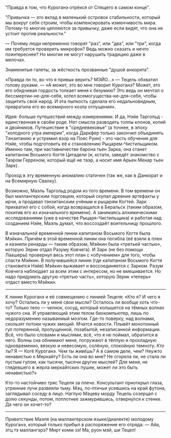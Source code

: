 "Правда в том, что Куроганэ отрёкся от Спящего в самом конце".

"Привычка — это вклад в маленький островок стабильности, который мы вокруг себя строим, чтобы компенсировать изменчивость мира. Потому-то многие цепляются за привычку, даже если видят, что она не устоит против реальности."

— Почему люди непременно говорят "раз", или "два", или "три", когда им требуется проверить микрофон? Ведь можно сказать и нечто поинтереснее? Но многие не могут нарушить традицию даже в мелочах.

Знаменитые галеты, за жёсткость прозванные "душой анкорита".

«Правда ли то, во что я привык верить? МЭЙО...» — Тецель обхватил голову руками. — «А может, это во мне говорит Куроганэ? Может, это его обидчивая гордость толкает меня к безумию? Это ведь он мечтал о бессмертии-не-для-себя, хотел всемогущества-не-для-себя, чтобы защитить свой народ. И эта пылкость сделала его недальновидным, превратила его во всемирного козла отпущения».

Идея: больше путешествий между измерениями. И да, Нэйе Таргольд - единственная в своём роде. Нет смысла разводить толпы клонов, копий и двойников.
Путешествие в "средневековье" (а точнее, в эпоху "холодного утра империи", когда Даркфер только закончил объединять Тэнзитанию и устремил взор на Пояс Руин) - это часть обучения для Нэйе, чтобы подготовить её к становлению Рыцарем-Чистильщиком. Именно там, при наставничестве барона тьен Зарка, она станет капитаном Восьмого Когтя Цитадели (и, кстати, заведёт знакомство с Таэром Герреном, который ещё не таэр, а носит имя Арьен Менар тьен Зарк).

Проход в эту временную аномалию статичен (так же, как в Данкорат и на Всемирную Свалку).

Возможно, Маэль Таргольд родом из того времени. В том времени он был маллангерским торговцем, который скупал древние артефакты у ирчи, а продавал тэнзитанским учёным и рыцарям Когтей. Зарк прихватил его с собой, когда возвращался в Беральск (таким образом, похитив его из изначального времени). А занимаясь алхимическими исследованиями (уже в качестве Рыцаря-Чистильщика) и работая над созданием Нэйе, Маэль думал, что воссоздаёт воительницу прошлого.

В изначальной временной линии капитаном Восьмого Когтя была Мэйкин. Причём в этой временной линии она погибла (её взяли в плен и казнили ренарды — таким образом, Мэйкин была «третьей частью», которую Зерик отдал Разуму Ковчега). И Зарк (не без помощи Лаашеры) провернул весь этот план с «обучением» для того, чтобы спасти Мэйкин. В получившейся линии (где капитаном Восьмого Когтя становится Нэйе) Мэйкин выживает и воссоединяется с Зарком. Разум Ковчега наблюдает за всем этим с интересом, но не вмешивается. Но надо придумать другую «третью часть», которую Зерик «теперь» отдаст вместо Мэйкин.

***
К линии Куроганэ и её совмещению с линией Тецеля:
«Кто я? И чего я хочу? Остались ли у меня свои мысли? Осталось ли вообще хоть что-то? Только тело — челнок, сосуд, который колышется на тёмных волнах чужого сна. И управляющий этим телом биокомпьютер, лишь по недоразумению называемый мозгом. Где-то поверху, над волнами, скользят потоки чужих эмоций. Мчатся новости. Плывёт монотонный гул потерянной, пропущенной, позабытой, незаписанной информации. Всё, что было словами и мыслями, всё, что я не поймал, обратится в него. Волны сна обнимают меня, погружают в тёплую и прохладную одновременно, вязкую и невесомую, солёную, спокойную темноту. *Кто ты?* Я — Когё Куроганэ. *Чем ты живёшь?* А в самом деле, чем? Неужто ненавистью к Меркайту? Есть ли она во мне? Не сгорела ли, не стала ли пустым гулом, как тысячи, тысячи других мыслей? Для меня, не глядевшего в жерла меркайтских пушек, может ли это быть ненавистью?»

Кто-то настойчиво тряс Тецеля за плечо. Консультант приоткрыл глаза, утренние лучи развеяли тьму. Мэц, по-птичьи усевшись на край футона, заглядывал соседу в лицо. Наглую Мэцеву морду Тецель созерцал с долю секунды, потом, поплотнее зажмурившись, отвернулся к стенке. Да чего он хочет-то?
***

Приветствие Маэля (на маллангерском языке/диалекте) молодому Куроганэ, который только прибыл в распоряжение его отряда:
— Айа, этц тэ маллангэрэ? Мирт комм зэ! Ма, руон мэй, ши Тецел!
